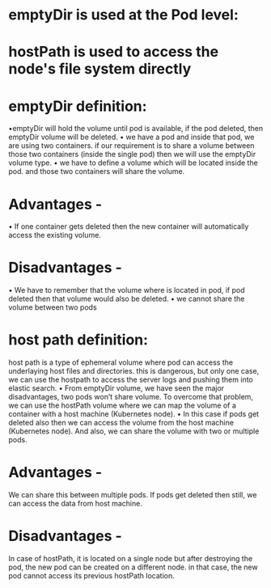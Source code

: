 # emptyDir is used at the Pod level:
# hostPath is used to access the node's file system directly

# emptyDir definition:
•emptyDir will hold the volume until pod is available, if the pod deleted, then emptyDir volume will be deleted.
•	we have a pod and inside that pod, we are using two containers. if our requirement is to share a volume between those two containers (inside the single pod) then we will use the emptyDir volume type.
•	we have to define a volume which will be located inside the pod. and those two containers will share the volume.

# Advantages -
•	If one container gets deleted then the new container will automatically access the existing volume.

# Disadvantages -
•	We have to remember that the volume where is located in pod, if pod deleted then that volume would also be deleted.
•	we cannot share the volume between two pods

# host path definition:
host path is a type of ephemeral volume where pod can access the underlaying host files and directories. this is dangerous, but only one case, we can use the hostpath to access the server logs and pushing them into elastic search.
•	From emptyDir volume, we have seen the major disadvantages, two pods won’t share volume. To overcome that problem, we can use the hostPath volume where we can map the volume of a container with a host machine (Kubernetes node).
•	In this case if pods get deleted also then we can access the volume from the host machine (Kubernetes node). And also, we can share the volume with two or multiple pods.

# Advantages -
We can share this between multiple pods.
If pods get deleted then still, we can access the data from host machine.

# Disadvantages -
In case of hostPath, it is located on a single node but after destroying the pod, the new pod can be created on a different node. in that case, the new pod cannot access its previous hostPath location.


